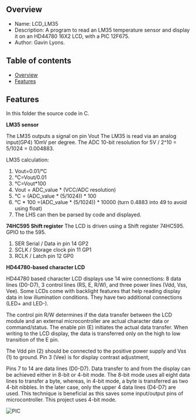 
Overview
--------------------------------------------
* Name: LCD_LM35
* Description: A program to read an LM35 temperature sensor and display it on an 
HD44780 16X2 LCD, with a PIC 12F675.
* Author: Gavin Lyons.

Table of contents
---------------------------

  * [Overview](#overview)
  * [Features](#features)


Features
----------------------

In this folder the source code in C.

**LM35 sensor** 

The LM35 outputs a signal on pin Vout
The LM35 is read via an analog input(GP4) 10mV per degree.
The ADC 10-bit resolution for 5V / 2^10 = 5/1024 = 0.004883.

LM35 calculation:

1. Vout=0.01/°C
2. °C=Vout/0.01
3. °C=Vout*100
4. Vout = ADC_value * (VCC/ADC resolution)
5. °C = (ADC_value * (5/1024)) * 100 
6. °C * 100  =(ADC_value * (5/1024)) * 10000 (turn 0.4883 into 49 to avoid using float)
7. The LHS can then be parsed by code and displayed. 

**74HC595 Shift register**
The LCD is driven using a Shift register 74HC595.
GPIO to the 595.

1. SER Serial / Data in pin 14 GP2
2. SCLK / Storage clock pin 11 GP1
3. RCLK / Latch pin 12 GP0

**HD44780-based character LCD**

HD44780 based character LCD displays use 14 wire connections: 
8 data lines (D0-D7), 3 control lines (RS, E, R/W), 
and three power lines (Vdd, Vss, Vee). Some LCDs come with 
backlight features that help reading display data in low illumination conditions.
They have two additional connections  (LED+ and LED-).

The control pin R/W determines if the data transfer between the LCD module and 
an external microcontroller are actual character data or command/status.
The enable pin (E) initiates the actual data transfer. When writing to the LCD 
display, the data is transferred only on the high to low transition of the E pin.

The Vdd pin (2) should be connected to the positive power supply and Vss (1) to 
ground. Pin 3 (Vee) is for display contrast adjustment, 

Pins 7 to 14 are data lines (D0-D7). Data transfer to and from the display 
can be achieved either in 8-bit or 4-bit mode. 
The 8-bit mode uses all eight data lines to transfer a byte, whereas, in 4-bit mode, 
a byte is transferred as two 4-bit nibbles. In the later case, 
only the upper 4 data lines (D4-D7) are used. 
This technique is beneficial as this saves some input/output pins of microcontroller.
This project uses 4-bit mode.

![PIC](https://github.com/gavinlyonsrepo/pic_12F675_projects/blob/master/images/LCD_LM35.png)

